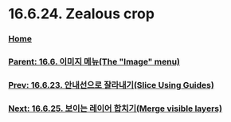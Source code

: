 # 16.6.24. Zealous crop

### [Home](./00-home.md)
### [Parent: 16.6. 이미지 메뉴(The "Image" menu)](./16-06-00-the-image-menu.md)
### [Prev: 16.6.23. 안내선으로 잘라내기(Slice Using Guides)](./16-06-23-slice-using-guides.md)
### [Next: 16.6.25. 보이는 레이어 합치기(Merge visible layers)](./16-06-25-merge_visible_layers.md)
